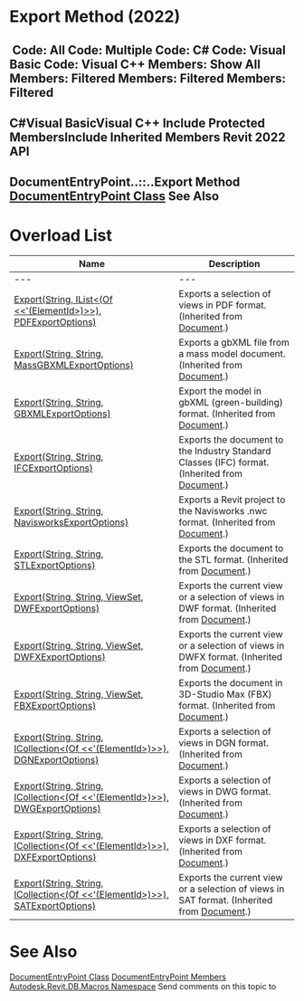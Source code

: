 # Export Method (2022)

﻿
 Code: All Code: Multiple Code: C# Code: Visual Basic Code: Visual C++  Members: Show All Members: Filtered Members: Filtered Members: Filtered   
---  
C#Visual BasicVisual C++
Include Protected MembersInclude Inherited Members
Revit 2022 API  
---  
DocumentEntryPoint..::..Export Method   
[DocumentEntryPoint Class](99996ba9-d1a7-d27e-c0ce-eb271a4c35bb.md "DocumentEntryPoint Class") See Also  
---  
# Overload List
| Name | Description |
| --- | --- |
| --- | --- | --- |
| [Export(String, IList<(Of <<'(ElementId>)>>), PDFExportOptions)](93d66d57-c20e-a103-39a1-77bc2ea05183.md "Export Method \(String, IList\(ElementId\), PDFExportOptions\)") | Exports a selection of views in PDF format.  (Inherited from [Document](db03274b-a107-aa32-9034-f3e0df4bb1ec.md "Document Class").) |
| [Export(String, String, MassGBXMLExportOptions)](c664af35-b89a-aa00-4b01-8e30a9d60a28.md "Export Method \(String, String, MassGBXMLExportOptions\)") | Exports a gbXML file from a mass model document.  (Inherited from [Document](db03274b-a107-aa32-9034-f3e0df4bb1ec.md "Document Class").) |
| [Export(String, String, GBXMLExportOptions)](adf1b78e-dcab-7b46-80fa-a470f0fd848b.md "Export Method \(String, String, GBXMLExportOptions\)") | Export the model in gbXML (green-building) format.  (Inherited from [Document](db03274b-a107-aa32-9034-f3e0df4bb1ec.md "Document Class").) |
| [Export(String, String, IFCExportOptions)](7efa4eb3-8d94-b8e7-f608-3dbae751331d.md "Export Method \(String, String, IFCExportOptions\)") | Exports the document to the Industry Standard Classes (IFC) format.  (Inherited from [Document](db03274b-a107-aa32-9034-f3e0df4bb1ec.md "Document Class").) |
| [Export(String, String, NavisworksExportOptions)](1b9538a9-a76b-0a40-2aed-e02f6974a43a.md "Export Method \(String, String, NavisworksExportOptions\)") | Exports a Revit project to the Navisworks .nwc format.  (Inherited from [Document](db03274b-a107-aa32-9034-f3e0df4bb1ec.md "Document Class").) |
| [Export(String, String, STLExportOptions)](fc32cc69-4691-e62c-61e3-57cf20dd9edf.md "Export Method \(String, String, STLExportOptions\)") | Exports the document to the STL format.  (Inherited from [Document](db03274b-a107-aa32-9034-f3e0df4bb1ec.md "Document Class").) |
| [Export(String, String, ViewSet, DWFExportOptions)](2074006f-9a45-43f5-dff7-3205100eb371.md "Export Method \(String, String, ViewSet, DWFExportOptions\)") | Exports the current view or a selection of views in DWF format. (Inherited from [Document](db03274b-a107-aa32-9034-f3e0df4bb1ec.md "Document Class").) |
| [Export(String, String, ViewSet, DWFXExportOptions)](d055fb60-5271-a2f6-de50-eb0d03911986.md "Export Method \(String, String, ViewSet, DWFXExportOptions\)") | Exports the current view or a selection of views in DWFX format. (Inherited from [Document](db03274b-a107-aa32-9034-f3e0df4bb1ec.md "Document Class").) |
| [Export(String, String, ViewSet, FBXExportOptions)](02b2efba-9d7c-88bc-b43e-a541e169d832.md "Export Method \(String, String, ViewSet, FBXExportOptions\)") | Exports the document in 3D-Studio Max (FBX) format. (Inherited from [Document](db03274b-a107-aa32-9034-f3e0df4bb1ec.md "Document Class").) |
| [Export(String, String, ICollection<(Of <<'(ElementId>)>>), DGNExportOptions)](7acf3783-1b09-12be-6683-529fa85ff764.md "Export Method \(String, String, ICollection\(ElementId\), DGNExportOptions\)") | Exports a selection of views in DGN format.  (Inherited from [Document](db03274b-a107-aa32-9034-f3e0df4bb1ec.md "Document Class").) |
| [Export(String, String, ICollection<(Of <<'(ElementId>)>>), DWGExportOptions)](44ee91ff-c9f3-7df5-b8c0-81c17ac75dc7.md "Export Method \(String, String, ICollection\(ElementId\), DWGExportOptions\)") | Exports a selection of views in DWG format.  (Inherited from [Document](db03274b-a107-aa32-9034-f3e0df4bb1ec.md "Document Class").) |
| [Export(String, String, ICollection<(Of <<'(ElementId>)>>), DXFExportOptions)](fd65887a-3d13-3ff1-ec95-7c0379317c85.md "Export Method \(String, String, ICollection\(ElementId\), DXFExportOptions\)") | Exports a selection of views in DXF format.  (Inherited from [Document](db03274b-a107-aa32-9034-f3e0df4bb1ec.md "Document Class").) |
| [Export(String, String, ICollection<(Of <<'(ElementId>)>>), SATExportOptions)](e5cd0800-8544-c2d1-d21a-19ae33e9168c.md "Export Method \(String, String, ICollection\(ElementId\), SATExportOptions\)") | Exports the current view or a selection of views in SAT format.  (Inherited from [Document](db03274b-a107-aa32-9034-f3e0df4bb1ec.md "Document Class").) |

# See Also
[DocumentEntryPoint Class](99996ba9-d1a7-d27e-c0ce-eb271a4c35bb.md "DocumentEntryPoint Class")
[DocumentEntryPoint Members](cbeef9b7-78da-9bb9-00f9-75fd3bfde3e1.md "DocumentEntryPoint Members")
[Autodesk.Revit.DB.Macros Namespace](8b8f9876-f4c2-abff-fc5b-79e337d84e01.md "Autodesk.Revit.DB.Macros Namespace")
Send comments on this topic to 